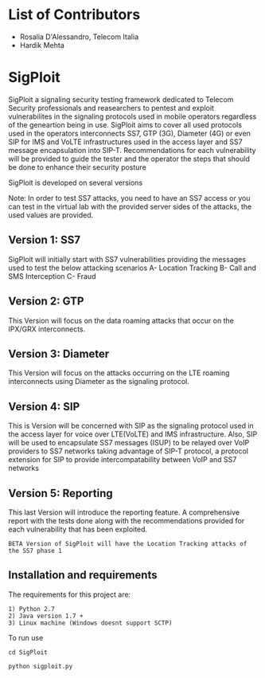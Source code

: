 # List of Contributors
- Rosalia D'Alessandro, Telecom Italia
- Hardik Mehta

# SigPloit
SigPloit a signaling security testing framework dedicated to Telecom Security professionals and reasearchers to pentest and exploit vulnerabilites in the signaling protocols used in mobile operators regardless of the geneartion being in use.
SigPloit aims to cover all used protocols used in the operators interconnects SS7, GTP (3G), Diameter (4G) or even SIP for IMS and VoLTE infrastructures used in the access layer and SS7 message encapsulation into SIP-T.
Recommendations for each vulnerability will be provided to guide the tester and the operator the steps that should be done to enhance their security posture

SigPloit is developed on several versions

Note: In order to test SS7 attacks, you need to have an SS7 access or you can test in the virtual lab with the provided server sides of the attacks, the used values are provided.

  Version 1: SS7
  -------------
  SigPloit will initially start with SS7 vulnerabilities providing the messages used to test the below attacking scenarios
    A- Location Tracking
    B- Call and SMS Interception
    C- Fraud
  
  Version 2: GTP
  ------------
  This Version will focus on the data roaming attacks that occur on the IPX/GRX interconnects.
  
  Version 3: Diameter
  -----------------
  This Version will focus on the attacks occurring on the LTE roaming interconnects using Diameter as the signaling protocol.
  
  Version 4: SIP
  ------------
  This is Version will be concerned with SIP as the signaling protocol used in the access layer for voice over LTE(VoLTE) and IMS infrastructure.
  Also, SIP will be used to encapsulate SS7 messages (ISUP) to be relayed over VoIP providers to SS7 networks taking advantage of SIP-T protocol, a protocol extension for SIP to provide intercompatability between VoIP and SS7 networks
  
  Version 5: Reporting
  ------------------
  This last Version will introduce the reporting feature. A comprehensive report with the tests done along with the recommendations provided for each vulnerability that has been exploited.
  
    BETA Version of SigPloit will have the Location Tracking attacks of the SS7 phase 1

## Installation and requirements
The requirements for this project are:

    1) Python 2.7
    2) Java version 1.7 +
    3) Linux machine (Windows doesnt support SCTP)

To run use

    cd SigPloit
    
    python sigploit.py

